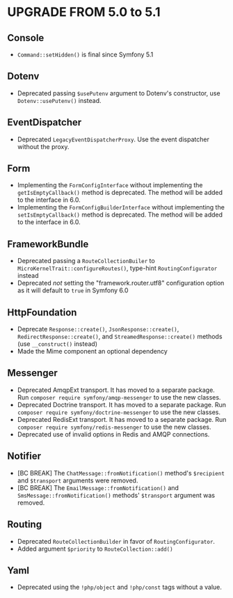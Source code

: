 UPGRADE FROM 5.0 to 5.1
=======================

Console
-------

 * `Command::setHidden()` is final since Symfony 5.1

Dotenv
------

 * Deprecated passing `$usePutenv` argument to Dotenv's constructor, use `Dotenv::usePutenv()` instead.

EventDispatcher
---------------

 * Deprecated `LegacyEventDispatcherProxy`. Use the event dispatcher without the proxy.

Form
----

 * Implementing the `FormConfigInterface` without implementing the `getIsEmptyCallback()` method
   is deprecated. The method will be added to the interface in 6.0.
 * Implementing the `FormConfigBuilderInterface` without implementing the `setIsEmptyCallback()` method
   is deprecated. The method will be added to the interface in 6.0.

FrameworkBundle
---------------

 * Deprecated passing a `RouteCollectionBuiler` to `MicroKernelTrait::configureRoutes()`, type-hint `RoutingConfigurator` instead
 * Deprecated *not* setting the "framework.router.utf8" configuration option as it will default to `true` in Symfony 6.0

HttpFoundation
--------------

 * Deprecate `Response::create()`, `JsonResponse::create()`,
   `RedirectResponse::create()`, and `StreamedResponse::create()` methods (use
   `__construct()` instead)
 * Made the Mime component an optional dependency

Messenger
---------

 * Deprecated AmqpExt transport. It has moved to a separate package. Run `composer require symfony/amqp-messenger` to use the new classes.
 * Deprecated Doctrine transport. It has moved to a separate package. Run `composer require symfony/doctrine-messenger` to use the new classes.
 * Deprecated RedisExt transport. It has moved to a separate package. Run `composer require symfony/redis-messenger` to use the new classes.
 * Deprecated use of invalid options in Redis and AMQP connections.

Notifier
--------

 * [BC BREAK] The `ChatMessage::fromNotification()` method's `$recipient` and `$transport`
   arguments were removed.
 * [BC BREAK] The `EmailMessage::fromNotification()` and `SmsMessage::fromNotification()`
   methods' `$transport` argument was removed.

Routing
-------

 * Deprecated `RouteCollectionBuilder` in favor of `RoutingConfigurator`.
 * Added argument `$priority` to `RouteCollection::add()`

Yaml
----

 * Deprecated using the `!php/object` and `!php/const` tags without a value.
